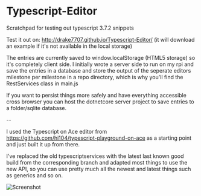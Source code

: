# Typescript-Editor
Scratchpad for testing out typescript 3.7.2 snippets

Test it out on: http://drake7707.github.io/Typescript-Editor/ (it will download an example if it's not available in the local storage)

The entries are currently saved to window.localStorage (HTML5 storage) so it's completely client side. 
I initially wrote a server side to run on my rpi and save the entries in a database and store the output of the seperate editors milestone per milestone in a repo directory, which is why you'll find the RestServices class in main.js

If you want to persist things more safely and have everything accessible cross browser you can host the dotnetcore server project to save entries to a folder/sqlite database.

--

I used the Typescript on Ace editor from https://github.com/hi104/typescript-playground-on-ace as a starting point and just built it up from there.

I've replaced the old typescriptservices with the latest last known good build from the corresponding branch and adapted most things to use the new API, so you can use pretty much all the newest and latest things such as generics and so on.

![Screenshot](http://i.imgur.com/h6LI14o.png)
